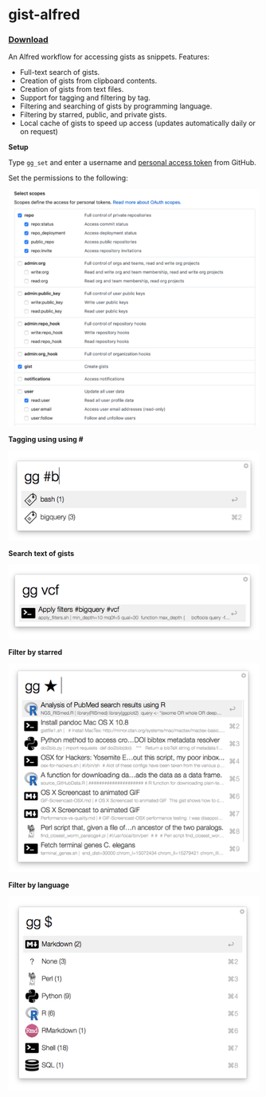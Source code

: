 # gist-alfred

### [Download](https://github.com/danielecook/gist-alfred/releases/latest)

An Alfred workflow for accessing gists as snippets. Features:

* Full-text search of gists.
* Creation of gists from clipboard contents.
* Creation of gists from text files.
* Support for tagging and filtering by tag.
* Filtering and searching of gists by programming language.
* Filtering by starred, public, and private gists.
* Local cache of gists to speed up access (updates automatically daily or on request)

__Setup__

Type `gg_set` and enter a username and [personal access token](https://github.com/blog/1509-personal-api-tokens) from GitHub.

Set the permissions to the following:

![Scopes](img/scopes.png)

__Tagging using using #__

![Filter by tag](img/filter_tag.png)

__Search text of gists__

![Search](img/search.png)

__Filter by starred__

![Starred](img/filter_starred.png)

__Filter by language__

![Filter by Language](img/filter_lang.png)
